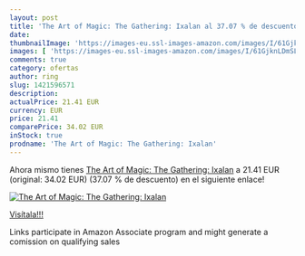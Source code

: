 ```yaml
---
layout: post
title: 'The Art of Magic: The Gathering: Ixalan al 37.07 % de descuento'
date: 
thumbnailImage: 'https://images-eu.ssl-images-amazon.com/images/I/61GjknLDmSL._SL200_.jpg'
images: [ 'https://images-eu.ssl-images-amazon.com/images/I/61GjknLDmSL._SL200_.jpg' ]
comments: true
category: ofertas
author: ring
slug: 1421596571
description:
actualPrice: 21.41 EUR
currency: EUR
price: 21.41
comparePrice: 34.02 EUR
inStock: true
prodname: 'The Art of Magic: The Gathering: Ixalan'
---
```


Ahora mismo tienes [The Art of Magic: The Gathering: Ixalan](https://www.amazon.es/dp/1421596571/?tag=tolees-21) a 21.41 EUR (original: 34.02 EUR) (37.07 %  de descuento) en el siguiente enlace!

[![The Art of Magic: The Gathering: Ixalan](https://images-eu.ssl-images-amazon.com/images/I/61GjknLDmSL._SL200_.jpg)](https://www.amazon.es/dp/1421596571/?tag=tolees-21)

[Visítala!!!](https://www.amazon.es/dp/1421596571/?tag=tolees-21)

Links participate in Amazon Associate program and might generate a comission on qualifying sales
